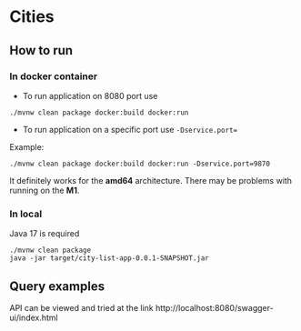 # Cities

## How to run
### In docker container

- To run application on 8080 port use
```
./mvnw clean package docker:build docker:run
```
- To run application on a specific port use
```-Dservice.port=```

Example:
```
./mvnw clean package docker:build docker:run -Dservice.port=9870
```

It definitely works for the **amd64** architecture. There may be problems with running on the **M1**.

### In local
Java 17 is required
```
./mvnw clean package
java -jar target/city-list-app-0.0.1-SNAPSHOT.jar
```

## Query examples
API can be viewed and tried at the link http://localhost:8080/swagger-ui/index.html